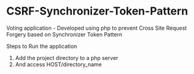 # CSRF-Synchronizer-Token-Pattern
Voting application - Developed using php to prevent Cross Site Request Forgery based on Synchronizer Token Pattern

Steps to Run the application
1) Add the project directory to a php server
2) And access HOST/directory_name